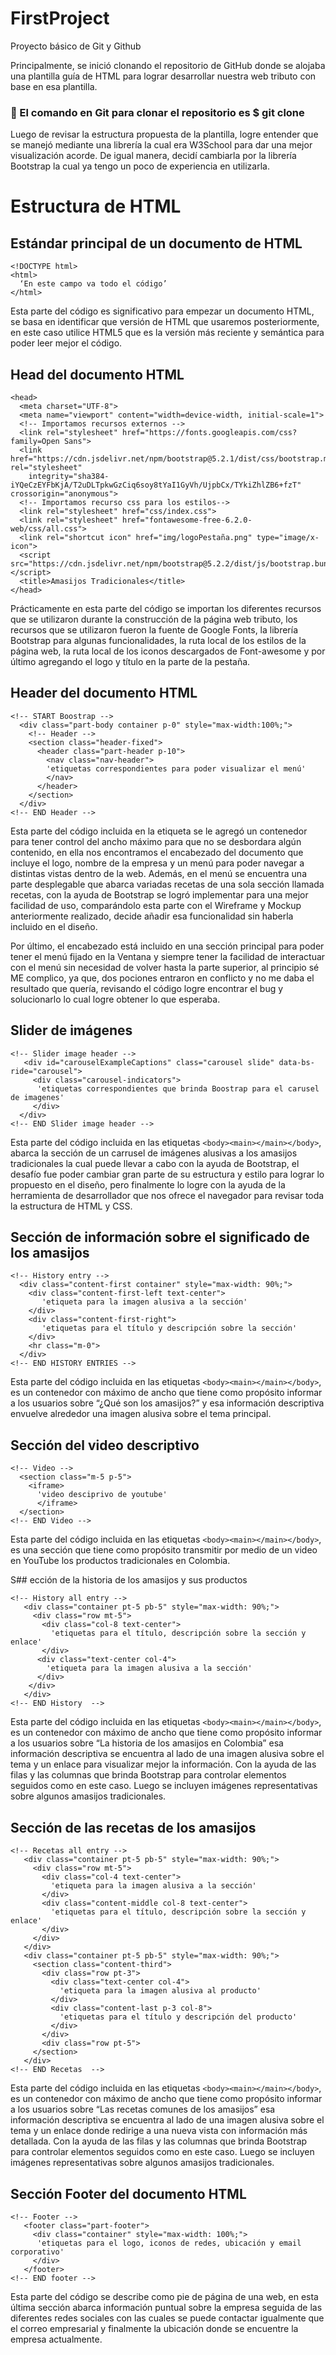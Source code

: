 # FirstProject
Proyecto básico de Git y Github

Principalmente, se inició clonando el repositorio de GitHub donde se alojaba una plantilla guía de HTML para lograr desarrollar nuestra web tributo con base en esa plantilla.
### 	El comando en Git para clonar el repositorio es $ git clone <URL del repositorio a clonar>

Luego de revisar la estructura propuesta de la plantilla, logre entender que se manejó mediante una librería la cual era W3School para dar una mejor visualización acorde. De igual manera, decidí cambiarla por la librería Bootstrap la cual ya tengo un poco de experiencia en utilizarla.

# Estructura de HTML
## Estándar principal de un documento de HTML
```
<!DOCTYPE html>
<html>
  ‘En este campo va todo el código’
</html>
```
Esta parte del código es significativo para empezar un documento HTML, se basa en identificar que versión de HTML que usaremos posteriormente, en este caso utilice HTML5 que es la versión más reciente y semántica para poder leer mejor el código. 

## Head del documento HTML 
```
<head>
  <meta charset="UTF-8">
  <meta name="viewport" content="width=device-width, initial-scale=1">
  <!-- Importamos recursos externos -->
  <link rel="stylesheet" href="https://fonts.googleapis.com/css?family=Open Sans">
  <link href="https://cdn.jsdelivr.net/npm/bootstrap@5.2.1/dist/css/bootstrap.min.css" rel="stylesheet"
    integrity="sha384-iYQeCzEYFbKjA/T2uDLTpkwGzCiq6soy8tYaI1GyVh/UjpbCx/TYkiZhlZB6+fzT" crossorigin="anonymous">
  <!-- Importamos recurso css para los estilos-->
  <link rel="stylesheet" href="css/index.css">
  <link rel="stylesheet" href="fontawesome-free-6.2.0-web/css/all.css">
  <link rel="shortcut icon" href="img/logoPestaña.png" type="image/x-icon">
  <script src="https://cdn.jsdelivr.net/npm/bootstrap@5.2.2/dist/js/bootstrap.bundle.min.js"></script>
  <title>Amasijos Tradicionales</title>
</head>
```
Prácticamente en esta parte del código se importan los diferentes recursos que se utilizaron durante la construcción de la página web tributo, los recursos que se utilizaron fueron la fuente de Google Fonts, la librería Bootstrap para algunas funcionalidades, la ruta local de los estilos de la página web, la ruta local de los iconos descargados de Font-awesome y por último agregando el logo y título en la parte de la pestaña.

## Header del documento HTML 
```
<!-- START Boostrap -->
  <div class="part-body container p-0" style="max-width:100%;">
    <!-- Header -->
    <section class="header-fixed">
      <header class="part-header p-10">
        <nav class="nav-header">
        'etiquetas correspondientes para poder visualizar el menú'
        </nav>
      </header>
    </section>
  </div>
<!-- END Header -->
```
Esta parte del código incluida en la etiqueta <body></body> se le agregó un contenedor para tener control del ancho máximo para que no se desbordara algún contenido, en ella nos encontramos el encabezado del documento que incluye el logo, nombre de la empresa y un menú para poder navegar a distintas vistas dentro de la web. Además, en el menú se encuentra una parte desplegable que abarca variadas recetas de una sola sección llamada recetas, con la ayuda de Bootstrap se logró implementar para una mejor facilidad de uso, comparándolo esta parte con el Wireframe y Mockup anteriormente realizado, decide añadir esa funcionalidad sin haberla incluido en el diseño. 

Por último, el encabezado está incluido en una sección principal para poder tener el menú fijado en la Ventana y siempre tener la facilidad de interactuar con el menú sin necesidad de volver hasta la parte superior, al principio sé ME complico, ya que, dos pociones entraron en conflicto y no me daba el resultado que quería, revisando el código logre encontrar el bug y solucionarlo lo cual logre obtener lo que esperaba.

## Slider de imágenes 
```
<!-- Slider image header -->
   <div id="carouselExampleCaptions" class="carousel slide" data-bs-ride="carousel">
     <div class="carousel-indicators">
      'etiquetas correspondientes que brinda Boostrap para el carusel de imagenes'
     </div>
  </div>
<!-- END Slider image header -->
```
Esta parte del código incluida en las etiquetas ```<body><main></main></body>```, abarca la sección de un carrusel de imágenes alusivas a los amasijos tradicionales la cual puede llevar a cabo con la ayuda de Bootstrap, el desafío fue poder cambiar gran parte de su estructura y estilo para lograr lo propuesto en el diseño, pero finalmente lo logre con la ayuda de la herramienta de desarrollador que nos ofrece el navegador para revisar toda la estructura de HTML y CSS.

## Sección de información sobre el significado de los amasijos
```
<!-- History entry -->
  <div class="content-first container" style="max-width: 90%;">
    <div class="content-first-left text-center">
       'etiqueta para la imagen alusiva a la sección'
    </div>
    <div class="content-first-right">
       'etiquetas para el título y descripción sobre la sección'
    </div>
    <hr class="m-0">
  </div>
<!-- END HISTORY ENTRIES -->
```
Esta parte del código incluida en las etiquetas ```<body><main></main></body>```, es un contenedor con máximo de ancho que tiene como propósito informar a los usuarios sobre “¿Qué son los amasijos?” y esa información descriptiva envuelve alrededor una imagen alusiva sobre el tema principal.

## Sección del video descriptivo 
```
<!-- Video -->
  <section class="m-5 p-5">
    <iframe>
      'video desciprivo de youtube'
	  </iframe>
  </section>
<!-- END Video -->
```
Esta parte del código incluida en las etiquetas ```<body><main></main></body>```, es una sección que tiene como propósito transmitir por medio de un video en YouTube los productos tradicionales en Colombia.

S## ección de la historia de los amasijos y sus productos 
```
<!-- History all entry -->
   <div class="container pt-5 pb-5" style="max-width: 90%;">
     <div class="row mt-5">
       <div class="col-8 text-center">
         'etiquetas para el título, descripción sobre la sección y enlace'
       </div>
      <div class="text-center col-4">
        'etiqueta para la imagen alusiva a la sección'
      </div>
    </div>
   </div>
<!-- END History  -->
```
Esta parte del código incluida en las etiquetas ```<body><main></main></body>```, es un contenedor con máximo de ancho que tiene como propósito informar a los usuarios sobre “La historia de los amasijos en Colombia” esa información descriptiva se encuentra al lado de una imagen alusiva sobre el tema y un enlace para visualizar mejor la información. Con la ayuda de las filas y las columnas que brinda Bootstrap para controlar elementos seguidos como en este caso. Luego se incluyen imágenes representativas sobre algunos amasijos tradicionales.


## Sección de las recetas de los amasijos
```
<!-- Recetas all entry -->
   <div class="container pt-5 pb-5" style="max-width: 90%;">
     <div class="row mt-5">
       <div class="col-4 text-center">
         'etiqueta para la imagen alusiva a la sección'
       </div>
       <div class="content-middle col-8 text-center">
         'etiquetas para el título, descripción sobre la sección y enlace'
       </div>
     </div>
   </div>
   <div class="container pt-5 pb-5" style="max-width: 90%;">
     <section class="content-third">
       <div class="row pt-3">
         <div class="text-center col-4">
           'etiqueta para la imagen alusiva al producto'
         </div>
         <div class="content-last p-3 col-8">
           'etiquetas para el título y descripción del producto'
         </div>
       </div>
       <div class="row pt-5">
     </section>
   </div>
<!-- END Recetas  -->
```
Esta parte del código incluida en las etiquetas ```<body><main></main></body>```, es un contenedor con máximo de ancho que tiene como propósito informar a los usuarios sobre “Las recetas comunes de los amasijos” esa información descriptiva se encuentra al lado de una imagen alusiva sobre el tema y un enlace donde redirige a una nueva vista con información más detallada. Con la ayuda de las filas y las columnas que brinda Bootstrap para controlar elementos seguidos como en este caso. Luego se incluyen imágenes representativas sobre algunos amasijos tradicionales.

## Sección Footer del documento HTML
```
<!-- Footer -->
   <footer class="part-footer">
     <div class="container" style="max-width: 100%;">
      'etiquetas para el logo, iconos de redes, ubicación y email corporativo'
     </div>
   </footer>
<!-- END footer -->
```
Esta parte del código se describe como pie de página de una web, en esta última sección abarca información puntual sobre la empresa seguida de las diferentes redes sociales con las cuales se puede contactar igualmente que el correo empresarial y finalmente la ubicación donde se encuentre la empresa actualmente.


